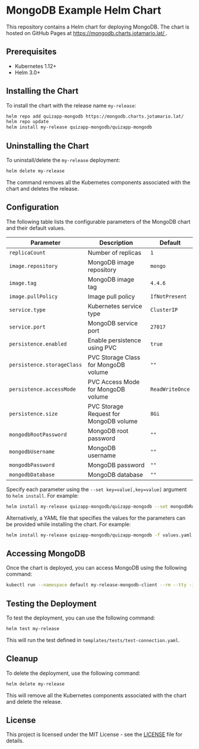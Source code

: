 # MongoDB Example Helm Chart

This repository contains a Helm chart for deploying MongoDB. The chart is hosted on GitHub Pages at [https://mongodb.charts.jotamario.lat/ ](https://mongodb.charts.jotamario.lat/).

## Prerequisites

- Kubernetes 1.12+
- Helm 3.0+

## Installing the Chart

To install the chart with the release name `my-release`:

```bash
helm repo add quizapp-mongodb https://mongodb.charts.jotamario.lat/
helm repo update
helm install my-release quizapp-mongodb/quizapp-mongodb
```

## Uninstalling the Chart

To uninstall/delete the `my-release` deployment:

```bash
helm delete my-release
```

The command removes all the Kubernetes components associated with the chart and deletes the release.

## Configuration

The following table lists the configurable parameters of the MongoDB chart and their default values.

| Parameter                | Description                           | Default                        |
|--------------------------|---------------------------------------|--------------------------------|
| `replicaCount`           | Number of replicas                    | `1`                            |
| `image.repository`       | MongoDB image repository              | `mongo`                        |
| `image.tag`              | MongoDB image tag                     | `4.4.6`                        |
| `image.pullPolicy`       | Image pull policy                     | `IfNotPresent`                 |
| `service.type`           | Kubernetes service type               | `ClusterIP`                    |
| `service.port`           | MongoDB service port                  | `27017`                        |
| `persistence.enabled`    | Enable persistence using PVC          | `true`                         |
| `persistence.storageClass`| PVC Storage Class for MongoDB volume | `""`                           |
| `persistence.accessMode` | PVC Access Mode for MongoDB volume    | `ReadWriteOnce`                |
| `persistence.size`       | PVC Storage Request for MongoDB volume| `8Gi`                          |
| `mongodbRootPassword`    | MongoDB root password                 | `""`                           |
| `mongodbUsername`        | MongoDB username                      | `""`                           |
| `mongodbPassword`        | MongoDB password                      | `""`                           |
| `mongodbDatabase`        | MongoDB database                      | `""`                           |

Specify each parameter using the `--set key=value[,key=value]` argument to `helm install`. For example:

```bash
helm install my-release quizapp-mongodb/quizapp-mongodb --set mongodbRootPassword=secretpassword,mongodbUsername=my-user,mongodbPassword=my-password,mongodbDatabase=my-database
```

Alternatively, a YAML file that specifies the values for the parameters can be provided while installing the chart. For example:

```bash
helm install my-release quizapp-mongodb/quizapp-mongodb -f values.yaml
```

## Accessing MongoDB

Once the chart is deployed, you can access MongoDB using the following command:

```bash
kubectl run --namespace default my-release-mongodb-client --rm --tty -i --restart='Never' --image docker.io/bitnami/mongodb:4.4.6-debian-10-r0 --command -- mongo --host my-release-mongodb
```

## Testing the Deployment

To test the deployment, you can use the following command:

```bash
helm test my-release
```

This will run the test defined in `templates/tests/test-connection.yaml`.

## Cleanup

To delete the deployment, use the following command:

```bash
helm delete my-release
```

This will remove all the Kubernetes components associated with the chart and delete the release.

## License

This project is licensed under the MIT License - see the [LICENSE](LICENSE) file for details.
